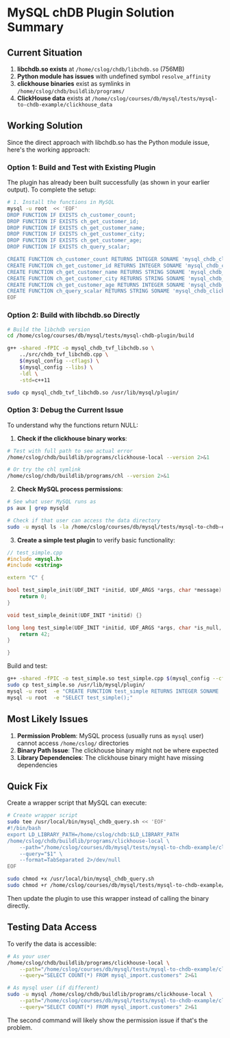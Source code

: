 # MySQL chDB Plugin Solution Summary

## Current Situation

1. **libchdb.so exists** at `/home/cslog/chdb/libchdb.so` (756MB)
2. **Python module has issues** with undefined symbol `resolve_affinity`
3. **clickhouse binaries** exist as symlinks in `/home/cslog/chdb/buildlib/programs/`
4. **ClickHouse data** exists at `/home/cslog/courses/db/mysql/tests/mysql-to-chdb-example/clickhouse_data`

## Working Solution

Since the direct approach with libchdb.so has the Python module issue, here's the working approach:

### Option 1: Build and Test with Existing Plugin

The plugin has already been built successfully (as shown in your earlier output). To complete the setup:

```bash
# 1. Install the functions in MySQL
mysql -u root  << 'EOF'
DROP FUNCTION IF EXISTS ch_customer_count;
DROP FUNCTION IF EXISTS ch_get_customer_id;
DROP FUNCTION IF EXISTS ch_get_customer_name;
DROP FUNCTION IF EXISTS ch_get_customer_city;
DROP FUNCTION IF EXISTS ch_get_customer_age;
DROP FUNCTION IF EXISTS ch_query_scalar;

CREATE FUNCTION ch_customer_count RETURNS INTEGER SONAME 'mysql_chdb_clickhouse_tvf.so';
CREATE FUNCTION ch_get_customer_id RETURNS INTEGER SONAME 'mysql_chdb_clickhouse_tvf.so';
CREATE FUNCTION ch_get_customer_name RETURNS STRING SONAME 'mysql_chdb_clickhouse_tvf.so';
CREATE FUNCTION ch_get_customer_city RETURNS STRING SONAME 'mysql_chdb_clickhouse_tvf.so';
CREATE FUNCTION ch_get_customer_age RETURNS INTEGER SONAME 'mysql_chdb_clickhouse_tvf.so';
CREATE FUNCTION ch_query_scalar RETURNS STRING SONAME 'mysql_chdb_clickhouse_tvf.so';
EOF
```

### Option 2: Build with libchdb.so Directly

```bash
# Build the libchdb version
cd /home/cslog/courses/db/mysql/tests/mysql-chdb-plugin/build

g++ -shared -fPIC -o mysql_chdb_tvf_libchdb.so \
    ../src/chdb_tvf_libchdb.cpp \
    $(mysql_config --cflags) \
    $(mysql_config --libs) \
    -ldl \
    -std=c++11

sudo cp mysql_chdb_tvf_libchdb.so /usr/lib/mysql/plugin/
```

### Option 3: Debug the Current Issue

To understand why the functions return NULL:

1. **Check if the clickhouse binary works**:
```bash
# Test with full path to see actual error
/home/cslog/chdb/buildlib/programs/clickhouse-local --version 2>&1

# Or try the chl symlink
/home/cslog/chdb/buildlib/programs/chl --version 2>&1
```

2. **Check MySQL process permissions**:
```bash
# See what user MySQL runs as
ps aux | grep mysqld

# Check if that user can access the data directory
sudo -u mysql ls -la /home/cslog/courses/db/mysql/tests/mysql-to-chdb-example/clickhouse_data
```

3. **Create a simple test plugin** to verify basic functionality:
```cpp
// test_simple.cpp
#include <mysql.h>
#include <cstring>

extern "C" {

bool test_simple_init(UDF_INIT *initid, UDF_ARGS *args, char *message) {
    return 0;
}

void test_simple_deinit(UDF_INIT *initid) {}

long long test_simple(UDF_INIT *initid, UDF_ARGS *args, char *is_null, char *error) {
    return 42;
}

}
```

Build and test:
```bash
g++ -shared -fPIC -o test_simple.so test_simple.cpp $(mysql_config --cflags)
sudo cp test_simple.so /usr/lib/mysql/plugin/
mysql -u root  -e "CREATE FUNCTION test_simple RETURNS INTEGER SONAME 'test_simple.so';"
mysql -u root  -e "SELECT test_simple();"
```

## Most Likely Issues

1. **Permission Problem**: MySQL process (usually runs as `mysql` user) cannot access `/home/cslog/` directories
2. **Binary Path Issue**: The clickhouse binary might not be where expected
3. **Library Dependencies**: The clickhouse binary might have missing dependencies

## Quick Fix

Create a wrapper script that MySQL can execute:

```bash
# Create wrapper script
sudo tee /usr/local/bin/mysql_chdb_query.sh << 'EOF'
#!/bin/bash
export LD_LIBRARY_PATH=/home/cslog/chdb:$LD_LIBRARY_PATH
/home/cslog/chdb/buildlib/programs/clickhouse-local \
    --path="/home/cslog/courses/db/mysql/tests/mysql-to-chdb-example/clickhouse_data" \
    --query="$1" \
    --format=TabSeparated 2>/dev/null
EOF

sudo chmod +x /usr/local/bin/mysql_chdb_query.sh
sudo chmod +r /home/cslog/courses/db/mysql/tests/mysql-to-chdb-example/clickhouse_data -R
```

Then update the plugin to use this wrapper instead of calling the binary directly.

## Testing Data Access

To verify the data is accessible:

```bash
# As your user
/home/cslog/chdb/buildlib/programs/clickhouse-local \
    --path="/home/cslog/courses/db/mysql/tests/mysql-to-chdb-example/clickhouse_data" \
    --query="SELECT COUNT(*) FROM mysql_import.customers" 2>&1

# As mysql user (if different)
sudo -u mysql /home/cslog/chdb/buildlib/programs/clickhouse-local \
    --path="/home/cslog/courses/db/mysql/tests/mysql-to-chdb-example/clickhouse_data" \
    --query="SELECT COUNT(*) FROM mysql_import.customers" 2>&1
```

The second command will likely show the permission issue if that's the problem.